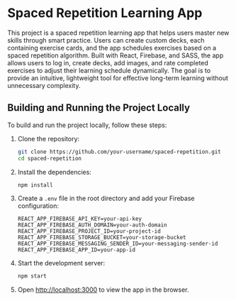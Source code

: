 # Spaced Repetition Learning App

This project is a spaced repetition learning app that helps users master new skills through smart practice. Users can create custom decks, each containing exercise cards, and the app schedules exercises based on a spaced repetition algorithm. Built with React, Firebase, and SASS, the app allows users to log in, create decks, add images, and rate completed exercises to adjust their learning schedule dynamically. The goal is to provide an intuitive, lightweight tool for effective long-term learning without unnecessary complexity.

## Building and Running the Project Locally

To build and run the project locally, follow these steps:

1. Clone the repository:
    ```sh
    git clone https://github.com/your-username/spaced-repetition.git
    cd spaced-repetition
    ```

2. Install the dependencies:
    ```sh
    npm install
    ```

3. Create a `.env` file in the root directory and add your Firebase configuration:
    ```env
    REACT_APP_FIREBASE_API_KEY=your-api-key
    REACT_APP_FIREBASE_AUTH_DOMAIN=your-auth-domain
    REACT_APP_FIREBASE_PROJECT_ID=your-project-id
    REACT_APP_FIREBASE_STORAGE_BUCKET=your-storage-bucket
    REACT_APP_FIREBASE_MESSAGING_SENDER_ID=your-messaging-sender-id
    REACT_APP_FIREBASE_APP_ID=your-app-id
    ```

4. Start the development server:
    ```sh
    npm start
    ```

5. Open [http://localhost:3000](http://localhost:3000) to view the app in the browser.